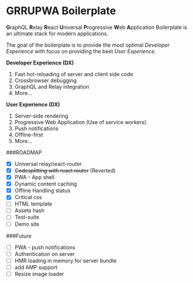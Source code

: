 # GRRUPWA Boilerplate

**G**raphQL **R**elay **R**eact **U**niversal **P**rogressive **W**eb **A**pplication Boilerplate is an ultimate stack for modern applications.

The goal of the boilerplate is to provide the most optimal *Developer Experience* with focus on providing the best *User Experience*.

**Developer Experience (DX)**  
1. Fast hot-reloading of server and client side code   
2. Crossbrowser debugging  
3. GraphQL and Relay integration  
4. More...  

**User Experience (DX)**  
1. Server-side rendering  
2. Progressive Web Application (Use of service workers)  
3. Push notifications   
4. Offline-first   
5. More...  

###ROADMAP

- [x] Universal relay/react-router
- [x] ~~Codesplitting with react router~~ (Reverted)
- [x] PWA - App shell   
- [x] Dynamic content caching   
- [x] Offline Handling status   
- [x] Critical css   
- [ ] HTML template   
- [ ] Assets hash    
- [ ] Test-suite   
- [ ] Demo site   

###Future
- [ ] PWA - push notifications   
- [ ] Authentication on server   
- [ ] HMR loading in memory for server bundle    
- [ ] add AMP support   
- [ ] Resize image loader    
